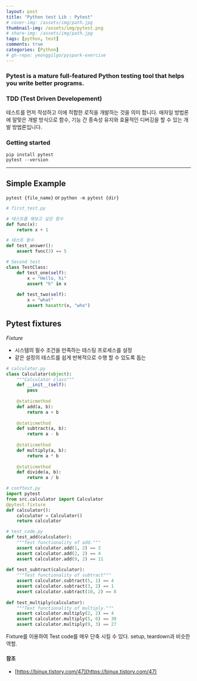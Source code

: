 ```yaml
---
layout: post
title: "Python test Lib : Pytest"
# cover-img: /assets/img/path.jpg
thumbnail-img: /assets/img/pytest.png
# share-img: /assets/img/path.jpg
tags: [python, test]
comments: true
categories: [Python]
# gh-repo: yeonggilgo/pyspark-exercise
---
```


### Pytest is a mature full-featured Python testing tool that helps you write better programs.

### TDD (Test Driven Developement)
테스트를 먼저 작성하고 이에 적합한 로직을 개발하는 것을 의미 합니다.
애자일 방법론에 알맞은 개발 방식으로 함수, 기능 간 종속성 유지와 효율적인 디버깅을 할 수 있는 개발 방법론입니다. 

### Getting started
```shell
pip install pytest
pytest --version
```

<hr>

## Simple Example
`pytest {file_name}` or `python -m pytest {dir}`
```python
# first_test.py 

# 테스트를 해보고 싶은 함수 
def func(x): 
    return x + 1 

# 테스트 함수
def test_answer(): 
    assert func(3) == 5

```
```python
# Second test 
class TestClass: 
    def test_one(self): 
        x = "Hello, hi"
        assert "h" in x 
        
    def test_two(self): 
        x = "what"
        assert hasattr(x, "who")
```

## Pytest fixtures
*Fixture*
- 시스템의 필수 조건을 만족하는 테스팅 프로세스를 설정
- 같은 설정의 테스트를 쉽게 반복적으로 수행 할 수 있도록 돕는 

```python
# calculator.py 
class Calculator(object): 
    """Calculator class""" 
    def __init__(self): 
        pass 
    
    @staticmethod 
    def add(a, b): 
        return a + b 
        
    @staticmethod 
    def subtract(a, b): 
        return a - b 
        
    @staticmethod 
    def multiply(a, b):
        return a * b 
        
    @staticmethod
    def divide(a, b):
        return a / b
```

```python
# conftest.py 
import pytest 
from src.calculator import Calculator 
@pytest.fixture 
def calculator(): 
    calculator = Calculator() 
    return calculator
```

```python
# test_code.py 
def test_add(calculator): 
    """Test functionality of add.""" 
    assert calculator.add(1, 2) == 3 
    assert calculator.add(2, 2) == 4 
    assert calculator.add(9, 2) == 11 
    
def test_subtract(calculator): 
    """Test functionality of subtract"""
    assert calculator.subtract(5, 1) == 4 
    assert calculator.subtract(3, 2) == 1 
    assert calculator.subtract(10, 2) == 8 
        
def test_multiply(calculator): 
    """Test functionality of multiply."""
    assert calculator.multiply(2, 2) == 4 
    assert calculator.multiply(5, 6) == 30 
    assert calculator.multiply(9, 3) == 27
```

Fixture를 이용하여 Test code를 매우 단축 시킬 수 있다. setup, teardown과 비슷한 역할.

#### 참조
- [https://binux.tistory.com/47](https://binux.tistory.com/47)